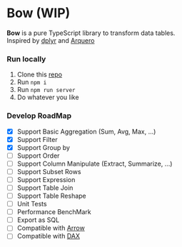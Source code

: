 # Bow (WIP)
**Bow** is a pure TypeScript library to transform data tables.  
Inspired by [dplyr](https://dplyr.tidyverse.org/) and [Arquero](https://github.com/uwdata/arquero)

### Run locally
1. Clone this [repo](https://github.com/Justin-ZS/bow)
1. Run `npm i`
1. Run `npm run server`
1. Do whatever you like

### Develop RoadMap
- [x] Support Basic Aggregation (Sum, Avg, Max, ...)  
- [x] Support Filter  
- [x] Support Group by  
- [ ] Support Order
- [ ] Support Column Manipulate (Extract, Summarize, ...)
- [ ] Support Subset Rows
- [ ] Support Expression
- [ ] Support Table Join
- [ ] Support Table Reshape
- [ ] Unit Tests
- [ ] Performance BenchMark
- [ ] Export as SQL
- [ ] Compatible with [Arrow](https://github.com/apache/arrow/tree/master/js)
- [ ] Compatible with [DAX](https://docs.microsoft.com/en-us/dax/)
